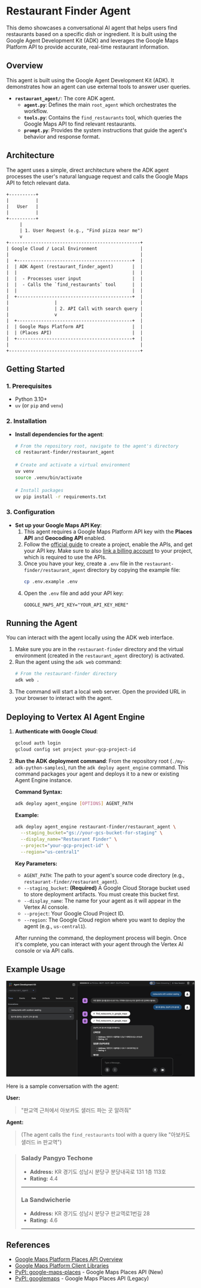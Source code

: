 # Restaurant Finder Agent

This demo showcases a conversational AI agent that helps users find restaurants based on a specific dish or ingredient. It is built using the Google Agent Development Kit (ADK) and leverages the Google Maps Platform API to provide accurate, real-time restaurant information.

## Overview

This agent is built using the Google Agent Development Kit (ADK). It demonstrates how an agent can use external tools to answer user queries.

- **`restaurant_agent/`**: The core ADK agent.
  - **`agent.py`**: Defines the main `root_agent` which orchestrates the workflow.
  - **`tools.py`**: Contains the `find_restaurants` tool, which queries the Google Maps API to find relevant restaurants.
  - **`prompt.py`**: Provides the system instructions that guide the agent's behavior and response format.

## Architecture

The agent uses a simple, direct architecture where the ADK agent processes the user's natural language request and calls the Google Maps API to fetch relevant data.

```ascii
+----------+
|          |
|   User   |
|          |
+----------+
     |
     | 1. User Request (e.g., "Find pizza near me")
     v
+-------------------------------------------------+
| Google Cloud / Local Environment                |
|                                                 |  
|  +-------------------------------------------+  |
|  | ADK Agent (restaurant_finder_agent)       |  |
|  |                                           |  |
|  |  - Processes user input                   |  |  
|  |  - Calls the `find_restaurants` tool      |  |  
|  |                                           |  |
|  +-------------------------------------------+  |
|                 |                               |
|                 | 2. API Call with search query |
|                 v                               |
|  +-------------------------------------------+  |
|  | Google Maps Platform API                  |  | 
|  | (Places API)                              |  |  
|  +-------------------------------------------+  |
|                                                 |
+-------------------------------------------------+
```

## Getting Started

### 1. Prerequisites

- Python 3.10+
- `uv` (or `pip` and `venv`)

### 2. Installation

- **Install dependencies for the agent**:
    ```bash
    # From the repository root, navigate to the agent's directory
    cd restaurant-finder/restaurant_agent

    # Create and activate a virtual environment
    uv venv
    source .venv/bin/activate

    # Install packages
    uv pip install -r requirements.txt
    ```

### 3. Configuration

- **Set up your Google Maps API Key**:
    1.  This agent requires a Google Maps Platform API key with the **Places API** and **Geocoding API** enabled.
    2.  Follow the [official guide](https://developers.google.com/maps/gmp-get-started) to create a project, enable the APIs, and get your API key. Make sure to also [link a billing account](https://cloud.google.com/billing/docs/how-to/manage-billing-account) to your project, which is required to use the APIs.
    3.  Once you have your key, create a `.env` file in the `restaurant-finder/restaurant_agent` directory by copying the example file:
        ```bash
        cp .env.example .env
        ```
    4.  Open the `.env` file and add your API key:
        ```
        GOOGLE_MAPS_API_KEY="YOUR_API_KEY_HERE"
        ```

## Running the Agent

You can interact with the agent locally using the ADK web interface.

1.  Make sure you are in the `restaurant-finder` directory and the virtual environment (created in the `restaurant_agent` directory) is activated.
2.  Run the agent using the `adk web` command:
    ```bash
    # From the restaurant-finder directory
    adk web .
    ```
3.  The command will start a local web server. Open the provided URL in your browser to interact with the agent.

## Deploying to Vertex AI Agent Engine

1.  **Authenticate with Google Cloud**:
    ```bash
    gcloud auth login
    gcloud config set project your-gcp-project-id
    ```

2.  **Run the ADK deployment command**:
    From the repository root (`./my-adk-python-samples`), run the `adk deploy agent_engine` command. This command packages your agent and deploys it to a new or existing Agent Engine instance.

    **Command Syntax:**
    ```bash
    adk deploy agent_engine [OPTIONS] AGENT_PATH
    ```

    **Example:**
    ```bash
    adk deploy agent_engine restaurant-finder/restaurant_agent \
      --staging_bucket="gs://your-gcs-bucket-for-staging" \
      --display_name="Restaurant Finder" \
      --project="your-gcp-project-id" \
      --region="us-central1"
    ```

    **Key Parameters:**
    *   `AGENT_PATH`: The path to your agent's source code directory (e.g., `restaurant-finder/restaurant_agent`).
    *   `--staging_bucket`: **(Required)** A Google Cloud Storage bucket used to store deployment artifacts. You must create this bucket first.
    *   `--display_name`: The name for your agent as it will appear in the Vertex AI console.
    *   `--project`: Your Google Cloud Project ID.
    *   `--region`: The Google Cloud region where you want to deploy the agent (e.g., `us-central1`).

    After running the command, the deployment process will begin. Once it's complete, you can interact with your agent through the Vertex AI console or via API calls.

## Example Usage

![Restaurant Finder Agent Demo](./assets/restaurant_finder.png)

Here is a sample conversation with the agent:

**User:**
> "판교역 근처에서 아보카도 샐러드 파는 곳 알려줘"

**Agent:**
> (The agent calls the `find_restaurants` tool with a query like "아보카도 샐러드 in 판교역")

> ### Salady Pangyo Techone
> *   **Address:** KR 경기도 성남시 분당구 분당내곡로 131 1층 113호
> *   **Rating:** 4.4
>
> ---
>
> ### La Sandwicherie
> *   **Address:** KR 경기도 성남시 분당구 판교역로1번길 28
> *   **Rating:** 4.6
>
> ---

## References

- [Google Maps Platform Places API Overview](https://developers.google.com/maps/documentation/places/web-service/overview)
- [Google Maps Platform Client Libraries](https://developers.google.com/maps/documentation/places/web-service/client-libraries)
- [PyPI: google-maps-places](https://pypi.org/project/google-maps-places/) - Google Maps Places API (New)
- [PyPI: googlemaps](https://pypi.org/project/googlemaps/) - Google Maps Places API (Legacy)
